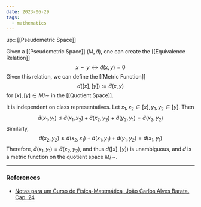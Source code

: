 ```yaml
---
date: 2023-06-29
tags:
  - mathematics
---
```

up:: [[Pseudometric Space]]

Given a [[Pseudometric Space]] $(M, \tilde{d})$, one can create the [[Equivalence Relation]]
$$
x \sim y \iff \tilde{d}(x, y) = 0
$$
Given this relation, we can define the [[Metric Function]]
$$
d([x], [y]) := \tilde{d}(x, y)
$$
for $[x], [y] \in M/\sim$ in the [[Quotient Space]]. 

It is independent on class representatives. Let $x_1, x_2 \in [x], y_1, y_2 \in [y]$. Then
$$
\tilde{d}(x_1, y_1) \leq \tilde{d}(x_1, x_2) + \tilde{d}(x_2, y_2) + \tilde{d}(y_2, y_1) = \tilde{d}(x_2, y_2)
$$
Similarly,
$$
\tilde{d}(x_2, y_2) \leq \tilde{d}(x_2, x_1) + \tilde{d}(x_1, y_1) + \tilde{d}(y_1, y_2) = \tilde{d}(x_1, y_1)
$$
Therefore, $\tilde{d}(x_1, y_1) = \tilde{d}(x_2, y_2)$, and thus $d([x], [y])$ is unambiguous, and $d$ is a metric function on the quotient space $M/\sim$.

---
### References
- [Notas para um Curso de Física-Matemática, João Carlos Alves Barata. Cap. 24](http://denebola.if.usp.br/~jbarata/Notas_de_aula/arquivos/nc-cap24.pdf) 
